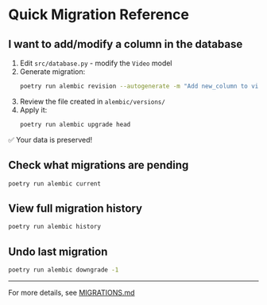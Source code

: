 # Quick Migration Reference

## I want to add/modify a column in the database

1. Edit `src/database.py` - modify the `Video` model
2. Generate migration:
   ```bash
   poetry run alembic revision --autogenerate -m "Add new_column to videos"
   ```
3. Review the file created in `alembic/versions/`
4. Apply it:
   ```bash
   poetry run alembic upgrade head
   ```

✅ Your data is preserved!

## Check what migrations are pending

```bash
poetry run alembic current
```

## View full migration history

```bash
poetry run alembic history
```

## Undo last migration

```bash
poetry run alembic downgrade -1
```

---

For more details, see [MIGRATIONS.md](MIGRATIONS.md)
